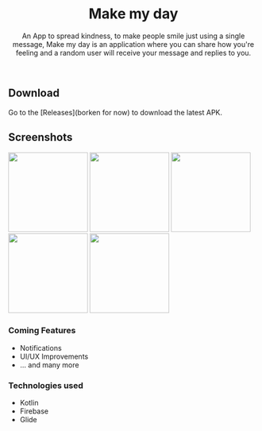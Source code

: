 <h1 align="center">Make my day</h1>

<p align="center">  
An App to spread kindness, to make people smile just using a single message, Make my day is an application where you can share how you're feeling and a random user will receive your message and replies to you.

</p>
</br>

## Download
Go to the [Releases](borken for now) to download the latest APK.

## Screenshots

[<img src="https://user-images.githubusercontent.com/52043419/98465379-b6ef4800-21ee-11eb-86ca-124a004674d3.jpg" width=160>](meta/android/screenshots/screenshot_01.jpg)
[<img src="https://user-images.githubusercontent.com/52043419/98465391-cd959f00-21ee-11eb-8dd9-01abb931f0c2.jpg" width=160>](meta/android/screenshots/screenshot_02.jpg)
[<img src="https://user-images.githubusercontent.com/52043419/98465393-cf5f6280-21ee-11eb-863f-16c7a608b7b8.jpg" width=160>](meta/android/screenshots/screenshot_03.jpg)
[<img src="https://user-images.githubusercontent.com/52043419/98465395-cff7f900-21ee-11eb-9963-6cd269d70826.jpg" width=160>](meta/android/screenshots/screenshot_04.jpg)
[<img src="https://user-images.githubusercontent.com/52043419/98465396-d1292600-21ee-11eb-9ab4-a3899ce65630.jpg" width=160>](meta/android/screenshots/screenshot_05.jpg)

### Coming Features

* Notifications
* UI/UX Improvements
* … and many more

### Technologies used
* Kotlin
* Firebase
* Glide
